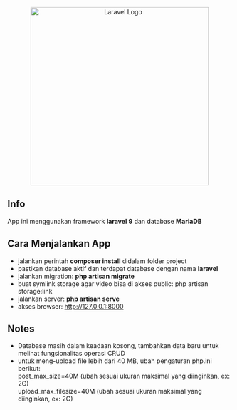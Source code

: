 <p align="center"><a href="https://laravel.com" target="_blank"><img src="https://raw.githubusercontent.com/laravel/art/master/logo-lockup/5%20SVG/2%20CMYK/1%20Full%20Color/laravel-logolockup-cmyk-red.svg" width="400" alt="Laravel Logo"></a></p>

##  Info
App ini menggunakan framework <strong>laravel 9</strong> dan database <strong>MariaDB</strong>

## Cara Menjalankan App
- jalankan perintah <strong>composer install</strong> didalam folder project
- pastikan database aktif dan terdapat database dengan nama <b>laravel</b>
- jalankan migration: <strong>php artisan migrate</strong>
- buat symlink storage agar video bisa di akses public: php artisan storage:link
- jalankan server: <strong>php artisan serve</strong>
- akses browser: http://127.0.0.1:8000

## Notes
* Database masih dalam keadaan kosong, tambahkan data baru untuk melihat fungsionalitas operasi CRUD
* untuk meng-upload file lebih dari 40 MB, ubah pengaturan php.ini berikut:<br>
post_max_size=40M (ubah sesuai ukuran maksimal yang diinginkan, ex: 2G)<br>
upload_max_filesize=40M (ubah sesuai ukuran maksimal yang diinginkan, ex: 2G)<br>
